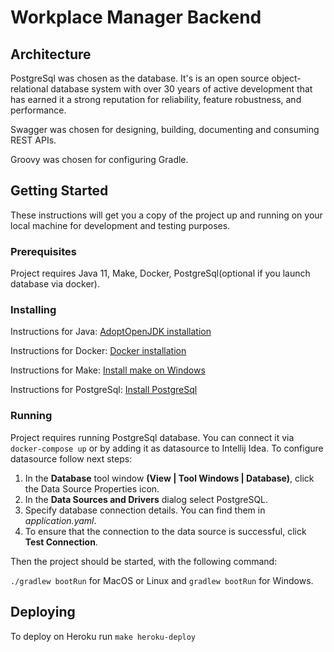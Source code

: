 # Workplace Manager Backend

## Architecture

PostgreSql was chosen as the database. It's is an open source object-relational database system with over 30 years of 
active development that has earned it a strong reputation for reliability, feature robustness, and performance.
                                                                                  
Swagger was chosen for designing, building, documenting and consuming REST APIs.

Groovy was chosen for configuring Gradle. 

## Getting Started

These instructions will get you a copy of the project up and running on your local machine for development and testing purposes.

### Prerequisites

Project requires Java 11, Make, Docker, PostgreSql(optional if you launch database via docker).

### Installing

Instructions for Java: [AdoptOpenJDK installation](https://adoptopenjdk.net/installation.html?variant=openjdk11)

Instructions for Docker: [Docker installation](https://docs.docker.com/v17.12/install/)

Instructions for Make: [Install make on Windows](http://gnuwin32.sourceforge.net/packages/make.htm)

Instructions for PostgreSql: [Install PostgreSql](https://www.postgresql.org/download/)

### Running

Project requires running PostgreSql database. You can connect it via `docker-compose up` or by adding it as datasource to
Intellij Idea. To configure datasource follow next steps:
 1. In the **Database** tool window **(View | Tool Windows | Database)**, click the Data Source Properties icon.
 2. In the **Data Sources and Drivers** dialog select PostgreSQL.
 3. Specify database connection details. You can find them in *application.yaml*.
 4. To ensure that the connection to the data source is successful, click **Test Connection**.

Then the project should be started, with the following command:

`./gradlew bootRun` for MacOS or Linux and `gradlew bootRun` for Windows.

## Deploying

To deploy on Heroku run `make heroku-deploy`
